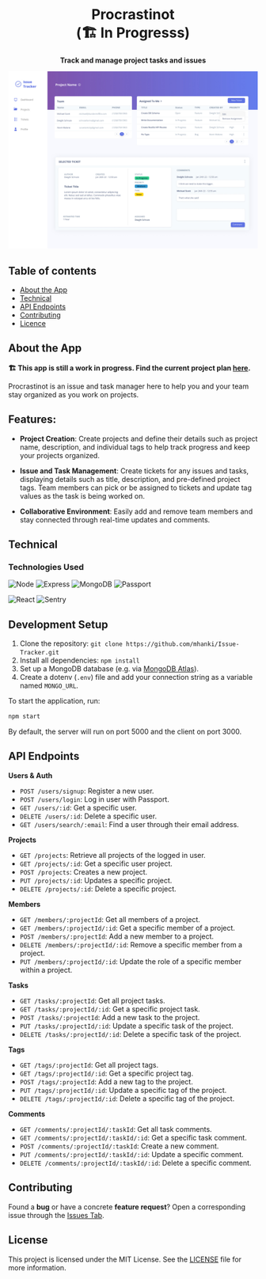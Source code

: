 <p align="center">
  <h1 align="center">Procrastinot <br> (🏗 In Progresss)</h1>

  <p align="center">
     <strong>Track and manage project tasks and issues</strong>
    <br>
  </p>
  <a href="https://github.com/mhanki/Issue-Tracker">
    <img src="https://raw.githubusercontent.com/Schlenges/uploads/main/issue-tracker.jpg" alt="App Screenshot">
  </a> 
</p>


## Table of contents
- [About the App](#about-the-app)
- [Technical](#technical)
- [API Endpoints](#api-endpoints)
- [Contributing](#contributing)
- [Licence](#license)

## About the App

**🏗 This app is still a work in progress. Find the current project plan [here](https://github.com/users/mhanki/projects/17).**


Procrastinot is an issue and task manager here to help you and your team stay organized as you work on projects.

## Features:

- **Project Creation**: Create projects and define their details such as project name, description, and individual tags to help track progress and keep your projects organized.

- **Issue and Task Management**: Create tickets for any issues and tasks, displaying details such as title, description, and pre-defined project tags. Team members can pick or be assigned to tickets and update tag values as the task is being worked on.

- **Collaborative Environment**: Easily add and remove team members and stay connected through real-time updates and comments.

## Technical

### Technologies Used

![Node](https://img.shields.io/static/v1?message=Node.js&logo=Node.js&logoColor=339933&label=%20&labelColor=595959&color=339933) 
![Express](https://img.shields.io/static/v1?message=Express&logo=Express&logoColor=fff&label=%20&labelColor=595959&color=0e0e0e) 
![MongoDB](https://img.shields.io/static/v1?message=MongoDB&logo=MongoDB&logoColor=47A248&label=%20&labelColor=595959&color=47A248) 
![Passport](https://img.shields.io/static/v1?message=Passport&logo=Passport&logoColor=34E27A&label=%20&labelColor=595959&color=black) 

![React](https://img.shields.io/static/v1?message=React&logo=React&logoColor=61DAFB&label=%20&labelColor=595959&color=61DAFB) 
![Sentry](https://img.shields.io/static/v1?message=Sentry&logo=sentry&logoColor=e1567c&label=%20&labelColor=595959&color=e1567c) 

## Development Setup

1. Clone the repository: `git clone https://github.com/mhanki/Issue-Tracker.git`
2. Install all dependencies: `npm install`
3. Set up a MongoDB database (e.g. via [MongoDB Atlas](https://www.mongodb.com/atlas)).
4. Create a dotenv (```.env```) file and add your connection string as a variable named ```MONGO_URL```.

To start the application, run:

```bash
npm start
```

By default, the server will run on port 5000 and the client on port 3000.


## API Endpoints

**Users & Auth**  
- `POST /users/signup`: Register a new user.  
- `POST /users/login`: Log in user with Passport. 
- `GET /users/:id`: Get a specific user. 
- `DELETE /users/:id`: Delete a specific user. 
- `GET /users/search/:email`: Find a user through their email address. 

**Projects** 
- `GET /projects`: Retrieve all projects of the logged in user.
- `GET /projects/:id`: Get a specific user project.
- `POST /projects`: Creates a new project.
- `PUT /projects/:id`: Updates a specific project.
- `DELETE /projects/:id`: Delete a specific project.

**Members**
- `GET /members/:projectId`: Get all members of a project.
- `GET /members/:projectId/:id`: Get a specific member of a project.
- `POST /members/:projectId`: Add a new member to a project.
- `DELETE /members/:projectId/:id`: Remove a specific member from a project. 
- `PUT /members/:projectId/:id`: Update the role of a specific member within a project. 

**Tasks** 
- `GET /tasks/:projectId`: Get all project tasks.
- `GET /tasks/:projectId/:id`: Get a specific project task.
- `POST /tasks/:projectId`: Add a new task to the project.
- `PUT /tasks/:projectId/:id`: Update a specific task of the project.
- `DELETE /tasks/:projectId/:id`: Delete a specific task of the project.

**Tags** 
- `GET /tags/:projectId`: Get all project tags.
- `GET /tags/:projectId/:id`: Get a specific project tag.
- `POST /tags/:projectId`: Add a new tag to the project.
- `PUT /tags/:projectId/:id`: Update a specific tag of the project.
- `DELETE /tags/:projectId/:id`: Delete a specific tag of the project.

**Comments** 
- `GET /comments/:projectId/:taskId`: Get all task comments.
- `GET /comments/:projectId/:taskId/:id`: Get a specific task comment.
- `POST /comments/:projectId/:taskId`: Create a new comment.
- `PUT /comments/:projectId/:taskId/:id`: Update a specific comment.
- `DELETE /comments/:projectId/:taskId/:id`: Delete a specific comment.


## Contributing

Found a **bug** or have a concrete **feature request**? Open a corresponding issue through the [Issues Tab](https://github.com/mhanki/Issue-Tracker/issues).

## License

This project is licensed under the MIT License. See the [LICENSE](LICENSE) file for more information.
